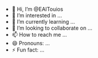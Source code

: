 - 👋 Hi, I’m @EAITouios
- 👀 I’m interested in ...
- 🌱 I’m currently learning ...
- 💞️ I’m looking to collaborate on ...
- 📫 How to reach me ...
- 😄 Pronouns: ...
- ⚡ Fun fact: ...

<!---
EAITouios/EAITouios is a ✨ special ✨ repository because its `README.md` (this file) appears on your GitHub profile.
You can click the Preview link to take a look at your changes.
--->
